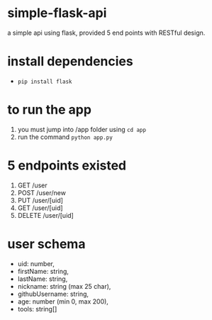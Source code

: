 # simple-flask-api
a simple api using flask, provided 5 end points with RESTful design. 

# install dependencies
- ```pip install flask``` 

# to run the app
1. you must jump into /app folder using ```cd app```
2. run the command ```python app.py```

# 5 endpoints existed
1. GET /user
2. POST /user/new
3. PUT /user/[uid]
4. GET /user/[uid]
5. DELETE /user/[uid]

# user schema
  - uid: number,
  - firstName: string,
  - lastName: string,
  - nickname: string (max 25 char),
  - githubUsername: string,
  - age: number (min 0, max 200),
  - tools: string[]

